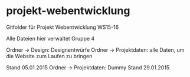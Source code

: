 # projekt-webentwicklung
Gitfolder für Projekt Webentwicklung WS15-16

Alle Dateien hier verwaltet
Gruppe 4

Ordner -> Design: Designentwürfe
Ordner -> Projektdaten: alle Daten, um die Website zum Laufen zu bringen

Stand 05.01.2015
Ordner -> Projektdaten: Dummy Stand 29.01.2015
